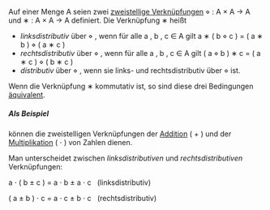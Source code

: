 Auf einer Menge A seien zwei [zweistellige Verknüpfungen](https://de.wikipedia.org/wiki/Zweistellige_Verkn%C3%BCpfung "Zweistellige Verknüpfung") ⋄ : A × A → A  und ∗ : A × A → A definiert. Die Verknüpfung ∗ heißt

- _linksdistributiv_ über ⋄ , wenn für alle a , b , c ∈ A gilt a ∗ ( b ⋄ c ) = ( a ∗ b ) ⋄ ( a ∗ c ) 
- _rechtsdistributiv_ über ⋄ , wenn für alle a , b , c ∈ A  gilt ( a ⋄ b ) ∗ c = ( a ∗ c ) ⋄ ( b ∗ c ) 
- _distributiv_ über ⋄ , wenn sie links- und rechtsdistributiv über ⋄ ist.

Wenn die Verknüpfung ∗ kommutativ ist, so sind diese drei Bedingungen [äquivalent](https://de.wikipedia.org/wiki/Logische_%C3%84quivalenz "Logische Äquivalenz").

##### Als Beispiel 
können die zweistelligen Verknüpfungen der [Addition](https://de.wikipedia.org/wiki/Addition "Addition") ( + ) und der [Multiplikation](https://de.wikipedia.org/wiki/Multiplikation "Multiplikation") ( ⋅ ) von Zahlen dienen.

Man unterscheidet zwischen _linksdistributiven_ und _rechtsdistributiven_ Verknüpfungen:

a ⋅ ( b ± c ) = a ⋅ b ± a ⋅ c   (linksdistributiv)

( a ± b ) ⋅ c = a ⋅ c ± b ⋅ c   (rechtsdistributiv)